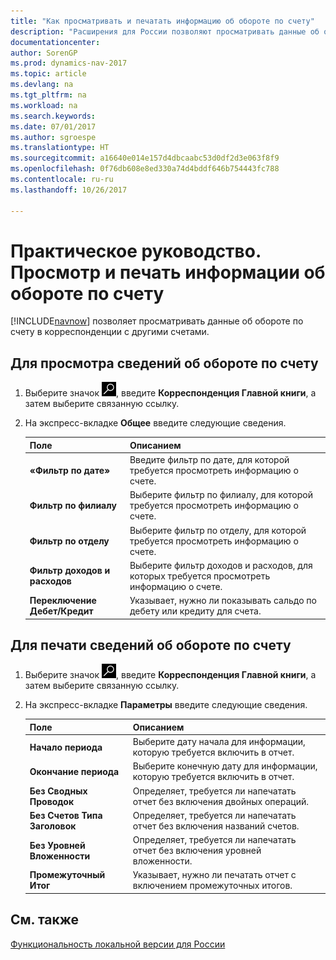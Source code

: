 ```yaml
---
title: "Как просматривать и печатать информацию об обороте по счету"
description: "Расширения для России позволяют просматривать данные об обороте по счету в корреспонденции с другими счетами."
documentationcenter: 
author: SorenGP
ms.prod: dynamics-nav-2017
ms.topic: article
ms.devlang: na
ms.tgt_pltfrm: na
ms.workload: na
ms.search.keywords: 
ms.date: 07/01/2017
ms.author: sgroespe
ms.translationtype: HT
ms.sourcegitcommit: a16640e014e157d4dbcaabc53d0df2d3e063f8f9
ms.openlocfilehash: 0f76db608e8ed330a74d4bddf646b754443fc788
ms.contentlocale: ru-ru
ms.lasthandoff: 10/26/2017

---
```

# <a name="how-to-view-and-print-account-turnover-information"></a>Практическое руководство. Просмотр и печать информации об обороте по счету
[!INCLUDE[navnow](../../includes/navnow_md.md)] позволяет просматривать данные об обороте по счету в корреспонденции с другими счетами.  

## <a name="to-view-account-turnover-information"></a>Для просмотра сведений об обороте по счету  

1.  Выберите значок ![Поиск страницы или отчета](../../media/ui-search/search_small.png "Значок поиска страницы или отчета"), введите **Корреспонденция Главной книги**, а затем выберите связанную ссылку.  
2.  На экспресс-вкладке **Общее** введите следующие сведения.  

    |Поле|Описанием|  
    |---------------------------------|---------------------------------------|  
    |**«Фильтр по дате»**|Введите фильтр по дате, для которой требуется просмотреть информацию о счете.|  
    |**Фильтр по филиалу**|Выберите фильтр по филиалу, для которой требуется просмотреть информацию о счете.|  
    |**Фильтр по отделу**|Выберите фильтр по отделу, для которой требуется просмотреть информацию о счете.|  
    |**Фильтр доходов и расходов**|Выберите фильтр доходов и расходов, для которых требуется просмотреть информацию о счете.|  
    |**Переключение Дебет/Кредит**|Указывает, нужно ли показывать сальдо по дебету или кредиту для счета.|  

## <a name="to-print-account-turnover-information"></a>Для печати сведений об обороте по счету  

1.  Выберите значок ![Поиск страницы или отчета](../../media/ui-search/search_small.png "Значок поиска страницы или отчета"), введите **Корреспонденция Главной книги**, а затем выберите связанную ссылку.  
2.  На экспресс-вкладке **Параметры** введите следующие сведения.  

    |Поле|Описанием|  
    |---------------------------------|---------------------------------------|  
    |**Начало периода**|Выберите дату начала для информации, которую требуется включить в отчет.|  
    |**Окончание периода**|Выберите конечную дату для информации, которую требуется включить в отчет.|  
    |**Без Сводных Проводок**|Определяет, требуется ли напечатать отчет без включения двойных операций.|  
    |**Без Счетов Типа Заголовок**|Определяет, требуется ли напечатать отчет без включения названий счетов.|  
    |**Без Уровней Вложенности**|Определяет, требуется ли напечатать отчет без включения уровней вложенности.|  
    |**Промежуточный Итог**|Указывает, нужно ли печатать отчет с включением промежуточных итогов.|  

## <a name="see-also"></a>См. также  
[Функциональность локальной версии для России](russia-local-functionality.md)

